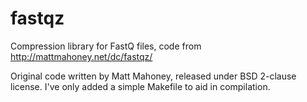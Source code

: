 fastqz
======

Compression library for FastQ files, code from http://mattmahoney.net/dc/fastqz/


Original code written by Matt Mahoney, released under BSD 2-clause license. I've only added a simple Makefile to aid in compilation.

